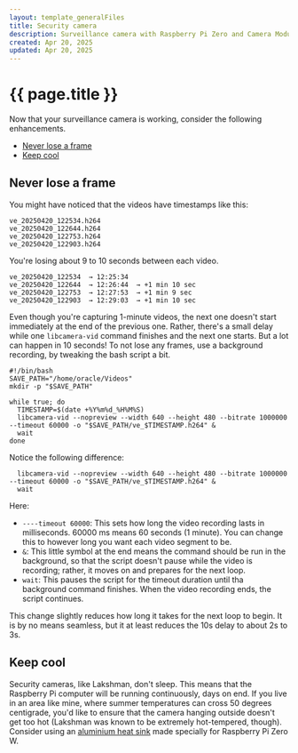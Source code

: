 ```yaml
---
layout: template_generalFiles
title: Security camera
description: Surveillance camera with Raspberry Pi Zero and Camera Module 3
created: Apr 20, 2025
updated: Apr 20, 2025
---
```


# {{ page.title }}

Now that your surveillance camera is working, consider the following enhancements.

-  [Never lose a frame](#never-lose-a-frame)
-  [Keep cool](#keep-cool)

## Never lose a frame

You might have noticed that the videos have timestamps like this:

```
ve_20250420_122534.h264
ve_20250420_122644.h264
ve_20250420_122753.h264
ve_20250420_122903.h264
```

You're losing about 9 to 10 seconds between each video.

```
ve_20250420_122534  → 12:25:34
ve_20250420_122644  → 12:26:44  → +1 min 10 sec
ve_20250420_122753  → 12:27:53  → +1 min 9 sec
ve_20250420_122903  → 12:29:03  → +1 min 10 sec
``` 

Even though you're capturing 1-minute videos, the next one doesn't start immediately at the end of the previous one. Rather, there's a small delay while one `libcamera-vid` command finishes and the next one starts. But a lot can happen in 10 seconds! To not lose any frames, use a background recording, by tweaking the bash script a bit.

```
#!/bin/bash
SAVE_PATH="/home/oracle/Videos"
mkdir -p "$SAVE_PATH"

while true; do
  TIMESTAMP=$(date +%Y%m%d_%H%M%S)
  libcamera-vid --nopreview --width 640 --height 480 --bitrate 1000000 --timeout 60000 -o "$SAVE_PATH/ve_$TIMESTAMP.h264" &
  wait
done
``` 

Notice the following difference:

```
  libcamera-vid --nopreview --width 640 --height 480 --bitrate 1000000 --timeout 60000 -o "$SAVE_PATH/ve_$TIMESTAMP.h264" &
  wait
```

Here:

-  `----timeout 60000`: This sets how long the video recording lasts in milliseconds. 60000 ms means 60 seconds (1 minute). You can change this to however long you want each video segment to be.
-  `&`: This little symbol at the end means the command should be run in the background, so that the script doesn't pause while the video is recording; rather, it moves on and prepares for the next loop.
-  `wait`: This pauses the script for the timeout duration until tha background command finishes. When the video recording ends, the script continues.

This change slightly reduces how long it takes for the next loop to begin. It is by no means seamless, but it at least reduces the 10s delay to about 2s to 3s.

## Keep cool

Security cameras, like Lakshman, don't sleep. This means that the Raspberry Pi computer will be running continuously, days on end. If you live in an area like mine, where summer temperatures can cross 50 degrees centigrade, you'd like to ensure that the camera hanging outside doesn't get too hot (Lakshman was known to be extremely hot-tempered, though). Consider using an [aluminium heat sink](https://www.waveshare.com/zero-heatsink.htm) made specially for Raspberry Pi Zero W.